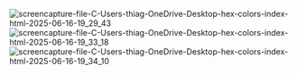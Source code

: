 ![screencapture-file-C-Users-thiag-OneDrive-Desktop-hex-colors-index-html-2025-06-16-19_29_43](https://github.com/user-attachments/assets/3d87f85f-73d5-40cf-b076-3c8a01a210f6)
![screencapture-file-C-Users-thiag-OneDrive-Desktop-hex-colors-index-html-2025-06-16-19_33_18](https://github.com/user-attachments/assets/8bec1641-7b00-4cdc-851f-f574c4c800ab)
![screencapture-file-C-Users-thiag-OneDrive-Desktop-hex-colors-index-html-2025-06-16-19_34_10](https://github.com/user-attachments/assets/43cfacc5-da78-43be-9961-cefb0afb8d30)
